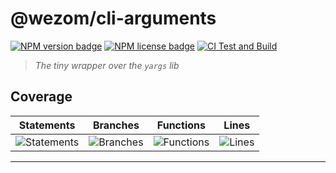 # @wezom/cli-arguments

[![NPM version badge](https://img.shields.io/npm/v/@wezom/cli-arguments.svg)](https://www.npmjs.com/package/@wezom/cli-arguments)
[![NPM license badge](https://img.shields.io/npm/l/@wezom/cli-arguments.svg)](https://www.npmjs.com/package/@wezom/cli-arguments)
[![CI Test and Build](https://github.com/WezomCompany/cli-arguments/actions/workflows/ci.yml/badge.svg)](https://github.com/WezomCompany/cli-arguments/actions/workflows/ci.yml)

> _The tiny wrapper over the `yargs` lib_

## Coverage

| Statements                                                                              | Branches                                                                         | Functions                                                                              | Lines                                                                         |
| --------------------------------------------------------------------------------------- | -------------------------------------------------------------------------------- | -------------------------------------------------------------------------------------- | ----------------------------------------------------------------------------- |
| ![Statements](https://img.shields.io/badge/statements-90%25-brightgreen.svg?style=flat) | ![Branches](https://img.shields.io/badge/branches-87.5%25-yellow.svg?style=flat) | ![Functions](https://img.shields.io/badge/functions-100%25-brightgreen.svg?style=flat) | ![Lines](https://img.shields.io/badge/lines-90%25-brightgreen.svg?style=flat) |

---
